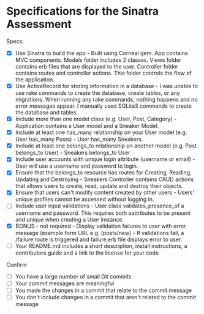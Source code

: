 # Specifications for the Sinatra Assessment

Specs:
- [x] Use Sinatra to build the app - Built using Corneal gem.  App contains MVC components.  Models folder includes 2 classes.  Views folder contains erb files that are displayed to the user.  Controller folder contains routes and controller actions.  This folder controls the flow of the application.
- [x] Use ActiveRecord for storing information in a database - I was unable to use rake commands to create the database, create tables, or any migrations. When running any rake commands, nothing happens and no error messages appear. I manually used SQLite3 commands to create the database and tables.
- [x] Include more than one model class (e.g. User, Post, Category) - Application contains a User model and a Sneaker Model.
- [x] Include at least one has_many relationship on your User model (e.g. User has_many Posts) - User has_many Sneakers.
- [x] Include at least one belongs_to relationship on another model (e.g. Post belongs_to User) - Sneakers belongs_to User
- [x] Include user accounts with unique login attribute (username or email) - User will use a username and password to login.
- [x] Ensure that the belongs_to resource has routes for Creating, Reading, Updating and Destroying - Sneakers Controller contains CRUD actions that allows users to create, read, update and destroy their objects.
- [x] Ensure that users can't modify content created by other users - Users' unique profiles cannot be accessed without logging in.  
- [ ] Include user input validations - User class validates_presence_of a username and password.  This requires both aattributes to be present and unique when creating a User instance.
- [x] BONUS - not required - Display validation failures to user with error message (example form URL e.g. /posts/new) - If validations fail, a /failure route is triggered and failure.erb file displays error to user.
- [ ] Your README.md includes a short description, install instructions, a contributors guide and a link to the license for your code

Confirm
- [ ] You have a large number of small Git commits
- [ ] Your commit messages are meaningful
- [ ] You made the changes in a commit that relate to the commit message
- [ ] You don't include changes in a commit that aren't related to the commit message
